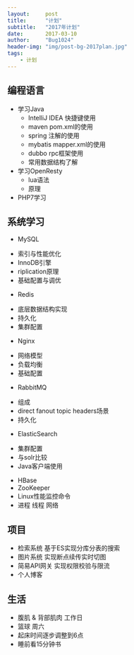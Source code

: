 ```yaml
---
layout:     post
title:      "计划"
subtitle:   "2017年计划"
date:       2017-03-10
author:     "Bug1024"
header-img: "img/post-bg-2017plan.jpg"
tags:
    - 计划
---
```


## 编程语言
 - 学习Java
    * IntelliJ IDEA 快捷键使用
    * maven pom.xml的使用
    * spring 注解的使用
    * mybatis mapper.xml的使用
    * dubbo rpc框架使用
    * 常用数据结构了解
 - 学习OpenResty
    * lua语法
    * 原理
 - PHP7学习

## 系统学习
 - MySQL
  * 索引与性能优化
  * InnoDB引擎
  * riplication原理
  * 基础配置与调优
 - Redis
  * 底层数据结构实现
  * 持久化
  * 集群配置
 - Nginx
  * 网络模型
  * 负载均衡
  * 基础配置
 - RabbitMQ
  * 组成
  * direct fanout topic headers场景
  * 持久化
 - ElasticSearch
  * 集群配置
  * 与solr比较
  * Java客户端使用
 - HBase
 - ZooKeeper
 - Linux性能监控命令
 - 进程 线程 网络

## 项目
 - 检索系统 基于ES实现分库分表的搜索
 - 图片系统 实现断点续传实时切图
 - 简易API网关 实现权限校验与限流
 - 个人博客

## 生活
 - 腹肌 & 背部肌肉 工作日
 - 篮球 周六
 - 起床时间逐步调整到6点
 - 睡前看15分钟书
